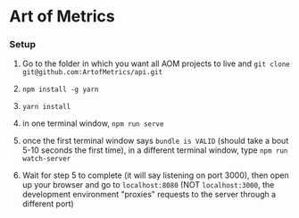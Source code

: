 # Art of Metrics

### Setup

1) Go to the folder in which you want all AOM projects to live and `git clone git@github.com:ArtofMetrics/api.git`

2) `npm install -g yarn`

3) `yarn install`

4) in one terminal window, `npm run serve`

5) once the first terminal window says `bundle is VALID` (should take a bout 5-10 seconds the first time), in a different terminal window, type `npm run watch-server`

6) Wait for step 5 to complete (it will say listening on port 3000), then open up your browser and go
   to `localhost:8080` (NOT `localhost:3000`, the development environment "proxies" requests to the server through a different port)
